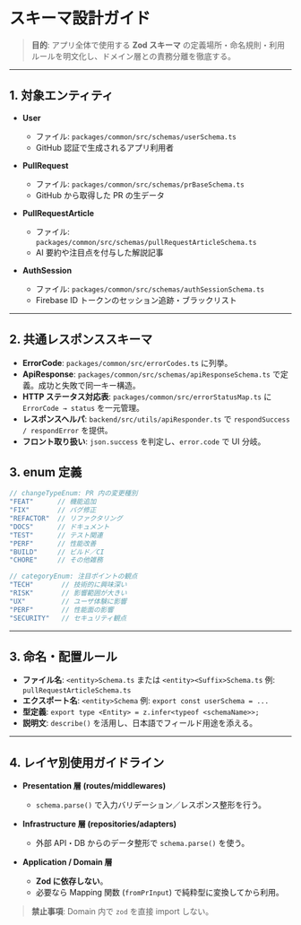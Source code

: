 # スキーマ設計ガイド

> **目的**: アプリ全体で使用する **Zod スキーマ** の定義場所・命名規則・利用ルールを明文化し、ドメイン層との責務分離を徹底する。

---

## 1. 対象エンティティ

* **User**

  * ファイル: `packages/common/src/schemas/userSchema.ts`
  * GitHub 認証で生成されるアプリ利用者

* **PullRequest**

  * ファイル: `packages/common/src/schemas/prBaseSchema.ts`
  * GitHub から取得した PR の生データ

* **PullRequestArticle**

  * ファイル: `packages/common/src/schemas/pullRequestArticleSchema.ts`
  * AI 要約や注目点を付与した解説記事

* **AuthSession**

  * ファイル: `packages/common/src/schemas/authSessionSchema.ts`
  * Firebase ID トークンのセッション追跡・ブラックリスト

---

## 2. 共通レスポンススキーマ

* **ErrorCode**: `packages/common/src/errorCodes.ts` に列挙。
* **ApiResponse<T>**: `packages/common/src/schemas/apiResponseSchema.ts` で定義。成功と失敗で同一キー構造。
* **HTTP ステータス対応表**: `packages/common/src/errorStatusMap.ts` に `ErrorCode → status` を一元管理。
* **レスポンスヘルパ**: `backend/src/utils/apiResponder.ts` で `respondSuccess / respondError` を提供。
* **フロント取り扱い**: `json.success` を判定し、`error.code` で UI 分岐。

## 3. enum 定義

```ts
// changeTypeEnum: PR 内の変更種別
"FEAT"      // 機能追加
"FIX"       // バグ修正
"REFACTOR"  // リファクタリング
"DOCS"      // ドキュメント
"TEST"      // テスト関連
"PERF"      // 性能改善
"BUILD"     // ビルド／CI
"CHORE"     // その他雑務

// categoryEnum: 注目ポイントの観点
"TECH"       // 技術的に興味深い
"RISK"       // 影響範囲が大きい
"UX"         // ユーザ体験に影響
"PERF"       // 性能面の影響
"SECURITY"   // セキュリティ観点
```

---

## 3. 命名・配置ルール

* **ファイル名**: `<entity>Schema.ts` または `<entity><Suffix>Schema.ts`
  例: `pullRequestArticleSchema.ts`
* **エクスポート名**: `<entity>Schema`
  例: `export const userSchema = ...`
* **型定義**: `export type <Entity> = z.infer<typeof <schemaName>>;`
* **説明文**: `describe()` を活用し、日本語でフィールド用途を添える。

---

## 4. レイヤ別使用ガイドライン

* **Presentation 層 (routes/middlewares)**

  * `schema.parse()` で入力バリデーション／レスポンス整形を行う。

* **Infrastructure 層 (repositories/adapters)**

  * 外部 API・DB からのデータ整形で `schema.parse()` を使う。

* **Application / Domain 層**

  * **Zod に依存しない**。
  * 必要なら Mapping 関数 (`fromPrInput`) で純粋型に変換してから利用。

> **禁止事項**: Domain 内で `zod` を直接 import しない。
